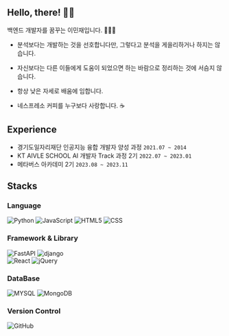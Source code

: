 ## Hello, there! 🖐🏻

백엔드 개발자를 꿈꾸는 이민재입니다. 🙋🏻‍♂️

- 분석보다는 개발하는 것을 선호합니다만, 그렇다고 분석을 게을리하거나 하지는 않습니다.

- 자신보다는 다른 이들에게 도움이 되었으면 하는 바람으로 정리하는 것에 서슴지 않습니다.

- 항상 낮은 자세로 배움에 임합니다.

- 네스프레소 커피를 누구보다 사랑합니다. ☕

## Experience

- 경기도일자리재단 인공지능 융합 개발자 양성 과정 `2021.07 ~ 2014`
- KT AIVLE SCHOOL AI 개발자 Track 과정 2기 `2022.07 ~ 2023.01`
- 메타버스 아카데미 2기 `2023.08 ~ 2023.11`

## Stacks

### Language

![Python](https://img.shields.io/badge/python-007396?style=for-the-badge&logo=python&logoColor=white)
![JavaScript](https://img.shields.io/badge/javascript-%23323330.svg?style=for-the-badge&logo=javascript&logoColor=%23F7DF1E)
![HTML5](https://img.shields.io/badge/html5-E34F26?style=for-the-badge&logo=html5&logoColor=white)
![CSS](https://img.shields.io/badge/css-1572B6?style=for-the-badge&logo=css3&logoColor=white)

### Framework & Library

![FastAPI](https://img.shields.io/badge/FastAPI-005571?style=for-the-badge&logo=fastapi)
![django](https://img.shields.io/badge/Django-005571?style=for-the-badge&logo=django)
<br>
![React](https://img.shields.io/badge/react-61DAFB?style=for-the-badge&logo=react&logoColor=black)
![jQuery](https://img.shields.io/badge/jquery-0769AD?style=for-the-badge&logo=jquery&logoColor=white)

### DataBase

![MYSQL](https://img.shields.io/badge/mysql-4479A1?style=for-the-badge&logo=mysql&logoColor=white)
![MongoDB](https://img.shields.io/badge/mongodb-005571?style=for-the-badge&logo=mongodb)

### Version Control

![GitHub](https://img.shields.io/badge/github-181717?style=for-the-badge&logo=github&logoColor=white)

</td><td valign="top" width="33%">

